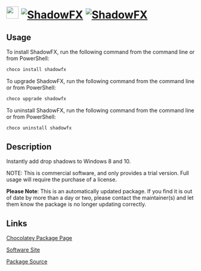 ﻿# <img src="https://rawcdn.githack.com/virtualex-itv/chocolatey-packages/9b59225e02150148b228647a569723a09becd12c/icons/shadowfx.png" width="32" height="32"/> [![ShadowFX](https://img.shields.io/chocolatey/v/shadowfx.svg?label=ShadowFX)](https://community.chocolatey.org/packages/shadowfx) [![ShadowFX](https://img.shields.io/chocolatey/dt/shadowfx.svg)](https://community.chocolatey.org/packages/shadowfx)

## Usage

To install ShadowFX, run the following command from the command line or from PowerShell:

```powershell
choco install shadowfx
```

To upgrade ShadowFX, run the following command from the command line or from PowerShell:

```powershell
choco upgrade shadowfx
```

To uninstall ShadowFX, run the following command from the command line or from PowerShell:

```powershell
choco uninstall shadowfx
```

## Description

Instantly add drop shadows to Windows 8 and 10.

NOTE: This is commercial software, and only provides a trial version. Full usage will require the purchase of a license.

**Please Note**: This is an automatically updated package. If you find it is out of date by more than a day or two, please contact the maintainer(s) and let them know the package is no longer updating correctly.

## Links

[Chocolatey Package Page](https://community.chocolatey.org/packages/shadowfx)

[Software Site](https://www.stardock.com/products/shadowfx/)

[Package Source](https://github.com/virtualex-itv/chocolatey-packages/tree/master/automatic/shadowfx)
